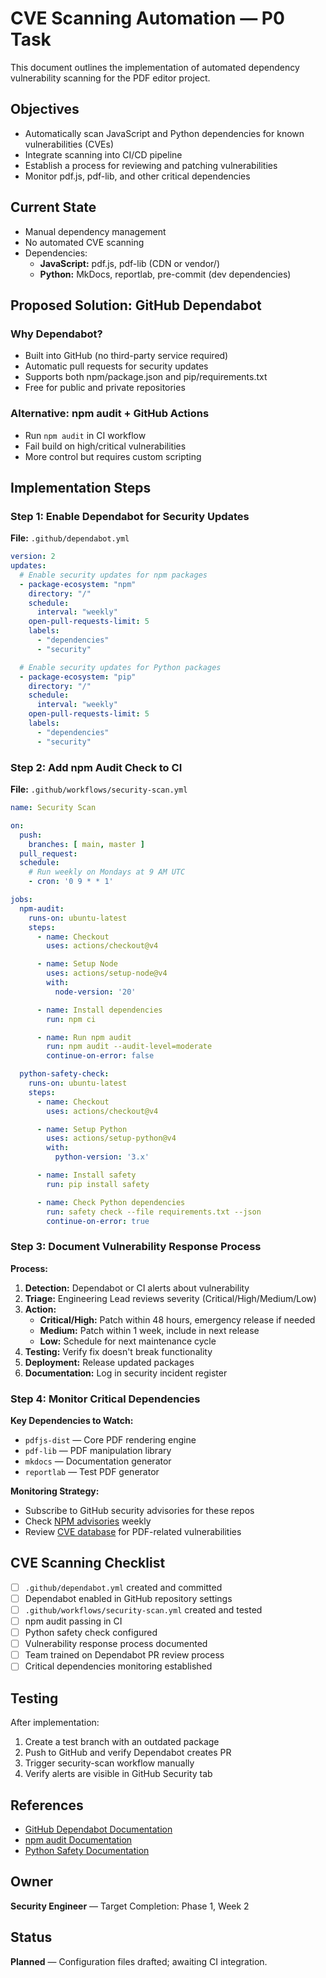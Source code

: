 # CVE Scanning Automation — P0 Task

This document outlines the implementation of automated dependency vulnerability scanning for the PDF editor project.

## Objectives
- Automatically scan JavaScript and Python dependencies for known vulnerabilities (CVEs)
- Integrate scanning into CI/CD pipeline
- Establish a process for reviewing and patching vulnerabilities
- Monitor pdf.js, pdf-lib, and other critical dependencies

## Current State
- Manual dependency management
- No automated CVE scanning
- Dependencies:
  - **JavaScript:** pdf.js, pdf-lib (CDN or vendor/)
  - **Python:** MkDocs, reportlab, pre-commit (dev dependencies)

## Proposed Solution: GitHub Dependabot

### Why Dependabot?
- Built into GitHub (no third-party service required)
- Automatic pull requests for security updates
- Supports both npm/package.json and pip/requirements.txt
- Free for public and private repositories

### Alternative: npm audit + GitHub Actions
- Run `npm audit` in CI workflow
- Fail build on high/critical vulnerabilities
- More control but requires custom scripting

## Implementation Steps

### Step 1: Enable Dependabot for Security Updates

**File:** `.github/dependabot.yml`

```yaml
version: 2
updates:
  # Enable security updates for npm packages
  - package-ecosystem: "npm"
    directory: "/"
    schedule:
      interval: "weekly"
    open-pull-requests-limit: 5
    labels:
      - "dependencies"
      - "security"

  # Enable security updates for Python packages
  - package-ecosystem: "pip"
    directory: "/"
    schedule:
      interval: "weekly"
    open-pull-requests-limit: 5
    labels:
      - "dependencies"
      - "security"
```

### Step 2: Add npm Audit Check to CI

**File:** `.github/workflows/security-scan.yml`

```yaml
name: Security Scan

on:
  push:
    branches: [ main, master ]
  pull_request:
  schedule:
    # Run weekly on Mondays at 9 AM UTC
    - cron: '0 9 * * 1'

jobs:
  npm-audit:
    runs-on: ubuntu-latest
    steps:
      - name: Checkout
        uses: actions/checkout@v4

      - name: Setup Node
        uses: actions/setup-node@v4
        with:
          node-version: '20'

      - name: Install dependencies
        run: npm ci

      - name: Run npm audit
        run: npm audit --audit-level=moderate
        continue-on-error: false

  python-safety-check:
    runs-on: ubuntu-latest
    steps:
      - name: Checkout
        uses: actions/checkout@v4

      - name: Setup Python
        uses: actions/setup-python@v4
        with:
          python-version: '3.x'

      - name: Install safety
        run: pip install safety

      - name: Check Python dependencies
        run: safety check --file requirements.txt --json
        continue-on-error: true
```

### Step 3: Document Vulnerability Response Process

**Process:**
1. **Detection:** Dependabot or CI alerts about vulnerability
2. **Triage:** Engineering Lead reviews severity (Critical/High/Medium/Low)
3. **Action:**
   - **Critical/High:** Patch within 48 hours, emergency release if needed
   - **Medium:** Patch within 1 week, include in next release
   - **Low:** Schedule for next maintenance cycle
4. **Testing:** Verify fix doesn't break functionality
5. **Deployment:** Release updated packages
6. **Documentation:** Log in security incident register

### Step 4: Monitor Critical Dependencies

**Key Dependencies to Watch:**
- `pdfjs-dist` — Core PDF rendering engine
- `pdf-lib` — PDF manipulation library
- `mkdocs` — Documentation generator
- `reportlab` — Test PDF generator

**Monitoring Strategy:**
- Subscribe to GitHub security advisories for these repos
- Check [NPM advisories](https://www.npmjs.com/advisories) weekly
- Review [CVE database](https://cve.mitre.org/) for PDF-related vulnerabilities

## CVE Scanning Checklist

- [ ] `.github/dependabot.yml` created and committed
- [ ] Dependabot enabled in GitHub repository settings
- [ ] `.github/workflows/security-scan.yml` created and tested
- [ ] npm audit passing in CI
- [ ] Python safety check configured
- [ ] Vulnerability response process documented
- [ ] Team trained on Dependabot PR review process
- [ ] Critical dependencies monitoring established

## Testing

After implementation:
1. Create a test branch with an outdated package
2. Push to GitHub and verify Dependabot creates PR
3. Trigger security-scan workflow manually
4. Verify alerts are visible in GitHub Security tab

## References
- [GitHub Dependabot Documentation](https://docs.github.com/en/code-security/dependabot)
- [npm audit Documentation](https://docs.npmjs.com/cli/v10/commands/npm-audit)
- [Python Safety Documentation](https://github.com/pyupio/safety)

## Owner
**Security Engineer** — Target Completion: Phase 1, Week 2

## Status
**Planned** — Configuration files drafted; awaiting CI integration.
